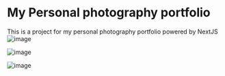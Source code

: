 # My Personal photography portfolio

This is a project for my personal photography portfolio powered by NextJS
![image](https://github.com/Giorey01/giorgio-paoloni-portfolio/assets/61801344/b859b20f-a2b3-4609-92f7-c565936e7675) 

![image](https://github.com/Giorey01/giorgio-paoloni-portfolio/assets/61801344/470fc52b-44b0-4b8c-b527-f0dac842292c) 

![image](https://github.com/Giorey01/giorgio-paoloni-portfolio/assets/61801344/a7d843d9-30a8-4001-8be1-0999c562d9d0) 
